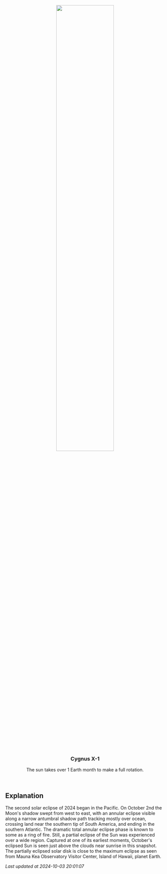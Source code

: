 <p align='center'>
    <img src='https://apod.nasa.gov/apod/image/2410/earliestsolareclipse1024.jpg' width='60%' />
    <h3 align="center">Cygnus X-1</h3>
    <p align="center">The sun takes over 1 Earth month to make a full rotation.</p>
</p>
<br/>

Explanation
--
The second solar eclipse of 2024 began in the Pacific. On October 2nd the Moon's shadow swept from west to east, with an annular eclipse visible along a narrow antumbral shadow path tracking mostly over ocean, crossing land near the southern tip of South America, and ending in the southern Atlantic. The dramatic total annular eclipse phase is known to some as a ring of fire. Still, a partial eclipse of the Sun was experienced over a wide region. Captured at one of its earliest moments, October's eclipsed Sun is seen just above the clouds near sunrise in this snapshot. The partially eclipsed solar disk is close to the maximum eclipse as seen from Mauna Kea Observatory Visitor Center, Island of Hawaii, planet Earth.


*Last updated at 2024-10-03 20:01:07*
